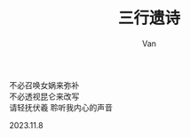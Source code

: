 ﻿---
layout: post
title: 三行遗诗
author: Van
category: poem
---

不必召唤女娲来弥补   
不必透视昆仑来改写   
请轻抚伏羲 聆听我内心的声音   


2023.11.8   
